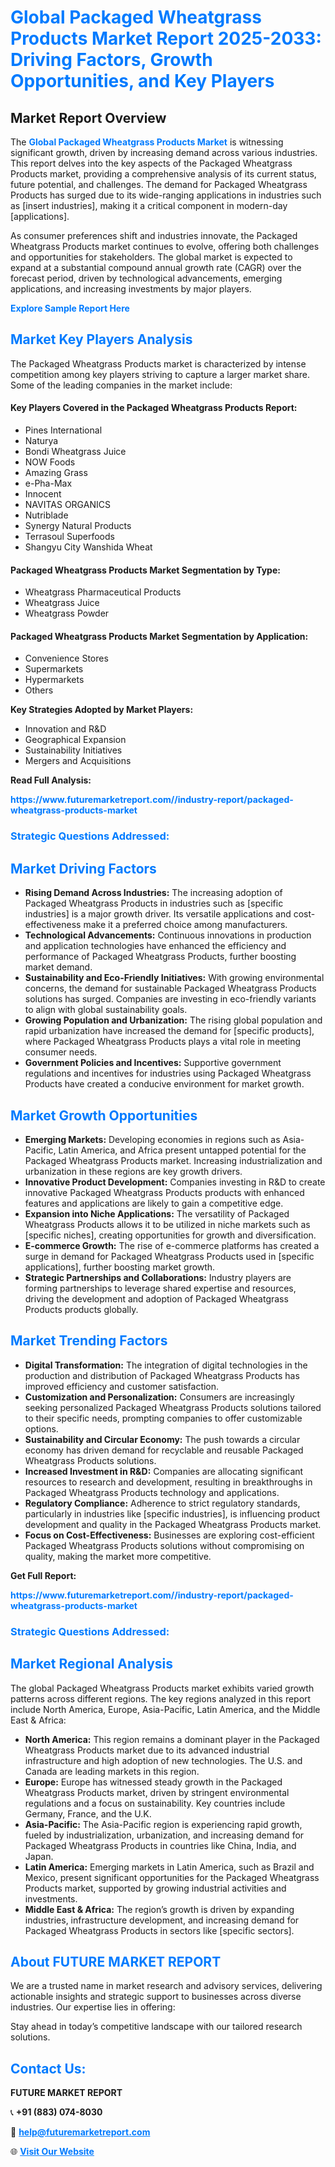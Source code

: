 <h1 style="color: #007BFF;">Global Packaged Wheatgrass Products Market Report 2025-2033: Driving Factors, Growth Opportunities, and Key Players</h1>

<section id="overview">
<h2>Market Report Overview</h2>
<p>The <a href="https://www.futuremarketreport.com//industry-report/packaged-wheatgrass-products-market" style="color: #007BFF; text-decoration: none;"><strong>Global Packaged Wheatgrass Products Market</strong></a> is witnessing significant growth, driven by increasing demand across various industries. This report delves into the key aspects of the Packaged Wheatgrass Products market, providing a comprehensive analysis of its current status, future potential, and challenges. The demand for Packaged Wheatgrass Products has surged due to its wide-ranging applications in industries such as [insert industries], making it a critical component in modern-day [applications].</p>
<p>As consumer preferences shift and industries innovate, the Packaged Wheatgrass Products market continues to evolve, offering both challenges and opportunities for stakeholders. The global market is expected to expand at a substantial compound annual growth rate (CAGR) over the forecast period, driven by technological advancements, emerging applications, and increasing investments by major players.</p>
</section>

<section id="overview">
<p><a href="https://www.futuremarketreport.com//request-sample/reportId=50854" style="color: #007BFF; text-decoration: none;"><strong>Explore Sample Report Here</strong></a></p>
</section>

<section id="key-players">
<h2 style="color: #007BFF;">Market Key Players Analysis</h2>
<p>The Packaged Wheatgrass Products market is characterized by intense competition among key players striving to capture a larger market share. Some of the leading companies in the market include:</p>
<h4>Key Players Covered in the Packaged Wheatgrass Products Report:</h4>
<ul><li>Pines International</li><li>Naturya</li><li>Bondi Wheatgrass Juice</li><li>NOW Foods</li><li>Amazing Grass</li><li>e-Pha-Max</li><li>Innocent</li><li>NAVITAS ORGANICS</li><li>Nutriblade</li><li>Synergy Natural Products</li><li>Terrasoul Superfoods</li><li>Shangyu City Wanshida Wheat</li></ul>
<h4>Packaged Wheatgrass Products Market Segmentation by Type:</h4>
<ul><li>Wheatgrass Pharmaceutical Products</li><li>Wheatgrass Juice</li><li>Wheatgrass Powder</li></ul>

<h4>Packaged Wheatgrass Products Market Segmentation by Application:</h4>
<ul><li>Convenience Stores</li><li>Supermarkets</li><li>Hypermarkets</li><li>Others</li></ul>
<p><strong>Key Strategies Adopted by Market Players:</strong></p>
<ul>
<li>Innovation and R&D</li>
<li>Geographical Expansion</li>
<li>Sustainability Initiatives</li>
<li>Mergers and Acquisitions</li>
</ul>
</section>

<section>
<p><strong>Read Full Analysis: </strong></p><a href="https://www.futuremarketreport.com//industry-report/packaged-wheatgrass-products-market" style="color: #007BFF; text-decoration: none;"><strong>https://www.futuremarketreport.com//industry-report/packaged-wheatgrass-products-market</strong></a>
<h3 style="color: #007BFF;">Strategic Questions Addressed:</h3>
</section>

<section id="driving-factors">
<h2 style="color: #007BFF;">Market Driving Factors</h2>
<ul>
<li><strong>Rising Demand Across Industries:</strong> The increasing adoption of Packaged Wheatgrass Products in industries such as [specific industries] is a major growth driver. Its versatile applications and cost-effectiveness make it a preferred choice among manufacturers.</li>
<li><strong>Technological Advancements:</strong> Continuous innovations in production and application technologies have enhanced the efficiency and performance of Packaged Wheatgrass Products, further boosting market demand.</li>
<li><strong>Sustainability and Eco-Friendly Initiatives:</strong> With growing environmental concerns, the demand for sustainable Packaged Wheatgrass Products solutions has surged. Companies are investing in eco-friendly variants to align with global sustainability goals.</li>
<li><strong>Growing Population and Urbanization:</strong> The rising global population and rapid urbanization have increased the demand for [specific products], where Packaged Wheatgrass Products plays a vital role in meeting consumer needs.</li>
<li><strong>Government Policies and Incentives:</strong> Supportive government regulations and incentives for industries using Packaged Wheatgrass Products have created a conducive environment for market growth.</li>
</ul>
</section>

<section id="growth-opportunities">
<h2 style="color: #007BFF;">Market Growth Opportunities</h2>
<ul>
<li><strong>Emerging Markets:</strong> Developing economies in regions such as Asia-Pacific, Latin America, and Africa present untapped potential for the Packaged Wheatgrass Products market. Increasing industrialization and urbanization in these regions are key growth drivers.</li>
<li><strong>Innovative Product Development:</strong> Companies investing in R&D to create innovative Packaged Wheatgrass Products products with enhanced features and applications are likely to gain a competitive edge.</li>
<li><strong>Expansion into Niche Applications:</strong> The versatility of Packaged Wheatgrass Products allows it to be utilized in niche markets such as [specific niches], creating opportunities for growth and diversification.</li>
<li><strong>E-commerce Growth:</strong> The rise of e-commerce platforms has created a surge in demand for Packaged Wheatgrass Products used in [specific applications], further boosting market growth.</li>
<li><strong>Strategic Partnerships and Collaborations:</strong> Industry players are forming partnerships to leverage shared expertise and resources, driving the development and adoption of Packaged Wheatgrass Products products globally.</li>
</ul>
</section>

<section id="trending-factors">
<h2 style="color: #007BFF;">Market Trending Factors</h2>
<ul>
<li><strong>Digital Transformation:</strong> The integration of digital technologies in the production and distribution of Packaged Wheatgrass Products has improved efficiency and customer satisfaction.</li>
<li><strong>Customization and Personalization:</strong> Consumers are increasingly seeking personalized Packaged Wheatgrass Products solutions tailored to their specific needs, prompting companies to offer customizable options.</li>
<li><strong>Sustainability and Circular Economy:</strong> The push towards a circular economy has driven demand for recyclable and reusable Packaged Wheatgrass Products solutions.</li>
<li><strong>Increased Investment in R&D:</strong> Companies are allocating significant resources to research and development, resulting in breakthroughs in Packaged Wheatgrass Products technology and applications.</li>
<li><strong>Regulatory Compliance:</strong> Adherence to strict regulatory standards, particularly in industries like [specific industries], is influencing product development and quality in the Packaged Wheatgrass Products market.</li>
<li><strong>Focus on Cost-Effectiveness:</strong> Businesses are exploring cost-efficient Packaged Wheatgrass Products solutions without compromising on quality, making the market more competitive.</li>
</ul>
</section>

<section>
<p><strong>Get Full Report: </strong></p><a href="https://www.futuremarketreport.com//industry-report/packaged-wheatgrass-products-market" style="color: #007BFF; text-decoration: none;"><strong>https://www.futuremarketreport.com//industry-report/packaged-wheatgrass-products-market</strong></a>
<h3 style="color: #007BFF;">Strategic Questions Addressed:</h3>
</section>


<section id="regional-analysis">
<h2 style="color: #007BFF;">Market Regional Analysis</h2>
<p>The global Packaged Wheatgrass Products market exhibits varied growth patterns across different regions. The key regions analyzed in this report include North America, Europe, Asia-Pacific, Latin America, and the Middle East & Africa:</p>
<ul>
<li><strong>North America:</strong> This region remains a dominant player in the Packaged Wheatgrass Products market due to its advanced industrial infrastructure and high adoption of new technologies. The U.S. and Canada are leading markets in this region.</li>
<li><strong>Europe:</strong> Europe has witnessed steady growth in the Packaged Wheatgrass Products market, driven by stringent environmental regulations and a focus on sustainability. Key countries include Germany, France, and the U.K.</li>
<li><strong>Asia-Pacific:</strong> The Asia-Pacific region is experiencing rapid growth, fueled by industrialization, urbanization, and increasing demand for Packaged Wheatgrass Products in countries like China, India, and Japan.</li>
<li><strong>Latin America:</strong> Emerging markets in Latin America, such as Brazil and Mexico, present significant opportunities for the Packaged Wheatgrass Products market, supported by growing industrial activities and investments.</li>
<li><strong>Middle East & Africa:</strong> The region’s growth is driven by expanding industries, infrastructure development, and increasing demand for Packaged Wheatgrass Products in sectors like [specific sectors].</li>
</ul>
</section>

<footer>
<h2 style="color: #007BFF;">About FUTURE MARKET REPORT</h2>
<p>We are a trusted name in market research and advisory services, delivering actionable insights and strategic support to businesses across diverse industries. Our expertise lies in offering:</p>

<p>Stay ahead in today’s competitive landscape with our tailored research solutions.</p>

<h2 style="color: #007BFF;">Contact Us:</h2>
<p><strong>FUTURE MARKET REPORT</strong></p>
<p>📞 <strong>+91 (883) 074-8030</strong></p>
<p>📧 <strong><a href="mailto:help@futuremarketreport.com" style="color: #007BFF;">help@futuremarketreport.com</a></strong></p>
<p>🌐 <strong><a href="https://www.futuremarketreport.com/" style="color: #007BFF;">Visit Our Website</a></strong></p>
</footer>
